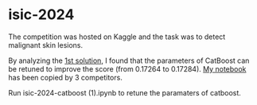 # isic-2024

The competition was hosted on Kaggle and the task was to detect malignant skin lesions.

By analyzing the [1st solution](https://www.kaggle.com/competitions/isic-2024-challenge/discussion/533196), I found that the parameters of CatBoost can be retuned to improve the score (from 0.17264 to 0.17284). [My notebook](https://www.kaggle.com/code/wanyizhouzzz/first-place-submission-1) has been copied by 3 competitors.

 Run isic-2024-catboost (1).ipynb to retune the paramaters of catboost.

